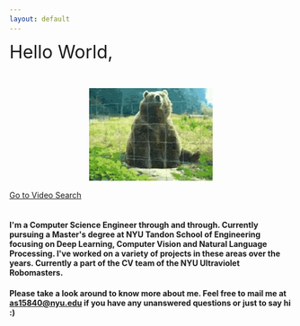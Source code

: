```yaml
---
layout: default
---
```


<!-- <html style="background-image: url('assets/bin/seaweed_tile.jpg')"> -->
<html>
<style>
    .divhw {

        background-image: url("assets/bin/hwbg.jpeg");
        background-repeat: no-repeat;
        background-position: center; 
        background-size: contain;
        width: 600px;
        height: 50px
    }
</style>

<body >

<div class="divhw" ><font size=6>Hello World,</font> </div>
<br>
<br>

<center><img src="assets/bin/waving.gif"/></center>

<a href="/video_search.html">Go to Video Search</a>
<br>
<br>

</body>

 

<!--
<div>
<object data="../assets/bin/ANS_Resume_DS_ML.pdf" width="1000" height="1000" type='application/pdf'></object>
</div> -->

</html>


#### I'm a Computer Science Engineer through and through. Currently pursuing a Master's degree at NYU Tandon School of Engineering focusing on Deep Learning, Computer Vision and Natural Language Processing. I've worked on a variety of projects in these areas over the years. Currently a part of the CV team of the NYU Ultraviolet Robomasters. 

#### Please take a look around to know more about me. Feel free to mail me at as15840@nyu.edu if you have any unanswered questions or just to say hi :) 
